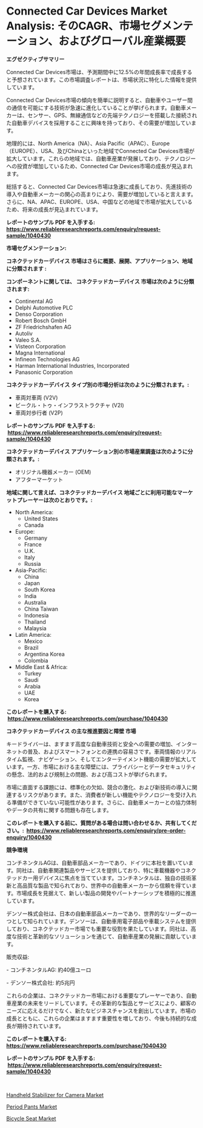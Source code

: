 <p><h1>Connected Car Devices Market Analysis: そのCAGR、市場セグメンテーション、およびグローバル産業概要</h1></p><p><strong>エグゼクティブサマリー</strong></p>
<p><p>Connected Car Devices市場は、予測期間中に12.5%の年間成長率で成長すると予想されています。この市場調査レポートは、市場状況に特化した情報を提供しています。</p><p>Connected Car Devices市場の傾向を簡単に説明すると、自動車やユーザー間の通信を可能にする技術が急速に進化していることが挙げられます。自動車メーカーは、センサー、GPS、無線通信などの先端テクノロジーを搭載した接続された自動車デバイスを採用することに興味を持っており、その需要が増加しています。</p><p>地理的には、North America（NA）、Asia Pacific（APAC）、Europe（EUROPE）、USA、及びChinaといった地域でConnected Car Devices市場が拡大しています。これらの地域では、自動車産業が発展しており、テクノロジーへの投資が増加しているため、Connected Car Devices市場の成長が見込まれます。</p><p>総括すると、Connected Car Devices市場は急速に成長しており、先進技術の導入や自動車メーカーの関心の高まりにより、需要が増加していると言えます。さらに、NA、APAC、EUROPE、USA、中国などの地域で市場が拡大しているため、将来の成長が見込まれています。</p></p>
<p><strong>レポートのサンプル PDF を入手する: <a href="https://www.reliableresearchreports.com/enquiry/request-sample/1040430">https://www.reliableresearchreports.com/enquiry/request-sample/1040430</a></strong></p>
<p><strong>市場セグメンテーション:</strong></p>
<p><strong> コネクテッドカーデバイス 市場はさらに概要、展開、アプリケーション、地域に分類されます :</strong></p>
<p><strong>コンポーネントに関しては、 コネクテッドカーデバイス 市場は次のように分類されます: &nbsp;</strong></p>
<p><ul><li>Continental AG</li><li>Delphi Automotive PLC</li><li>Denso Corporation</li><li>Robert Bosch GmbH</li><li>ZF Friedrichshafen AG</li><li>Autoliv</li><li>Valeo S.A.</li><li>Visteon Corporation</li><li>Magna International</li><li>Infineon Technologies AG</li><li>Harman International Industries, Incorporated</li><li>Panasonic Corporation</li></ul></p>
<p><strong> コネクテッドカーデバイス タイプ別の市場分析は次のように分類されます。:</strong></p>
<p><ul><li>車両対車両 (V2V)</li><li>ビークル・トゥ・インフラストラクチャ (V2I)</li><li>車両対歩行者 (V2P)</li></ul></p>
<p><strong>レポートのサンプル PDF を入手する: &nbsp;<a href="https://www.reliableresearchreports.com/enquiry/request-sample/1040430">https://www.reliableresearchreports.com/enquiry/request-sample/1040430</a></strong></p>
<p><strong> コネクテッドカーデバイス アプリケーション別の市場産業調査は次のように分類されます。:</strong></p>
<p><ul><li>オリジナル機器メーカー (OEM)</li><li>アフターマーケット</li></ul></p>
<p><strong>地域に関して言えば、コネクテッドカーデバイス 地域ごとに利用可能なマーケットプレーヤーは次のとおりです。:</strong></p>
<p><ul>
    <li>
        North America:
        <ul>
            <li>United States</li>
            <li>Canada</li>
        </ul>
    </li>
    <li>
        Europe:
        <ul>
            <li>Germany</li>
            <li>France</li>
            <li>U.K.</li>
            <li>Italy</li>
            <li>Russia</li>
        </ul>
    </li>
    <li>
        Asia-Pacific:
        <ul>
            <li>China</li>
            <li>Japan</li>
            <li>South Korea</li>
            <li>India</li>
            <li>Australia</li>
            <li>China Taiwan</li>
            <li>Indonesia</li>
            <li>Thailand</li>
            <li>Malaysia</li>
        </ul>
    </li>
    <li>
        Latin America:
        <ul>
            <li>Mexico</li>
            <li>Brazil</li>
            <li>Argentina Korea</li>
            <li>Colombia</li>
        </ul>
    </li>
    <li>
        Middle East & Africa:
        <ul>
            <li>Turkey</li>
            <li>Saudi</li>
            <li>Arabia</li>
            <li>UAE</li>
            <li>Korea</li>
        </ul>
    </li>
    </ul></p>
<p><strong>このレポートを購入する: &nbsp;<a href="https://www.reliableresearchreports.com/purchase/1040430">https://www.reliableresearchreports.com/purchase/1040430</a></strong></p>
<p><strong>コネクテッドカーデバイス の主な推進要因と障壁 市場</strong></p>
<p><p>キードライバーは、ますます高度な自動車技術と安全への需要の増加、インターネットの普及、およびスマートフォンとの連携の容易さです。車両情報のリアルタイム監視、ナビゲーション、そしてエンターテイメント機能の需要が拡大しています。一方、市場における主な障壁には、プライバシーとデータセキュリティの懸念、法的および規制上の問題、および高コストが挙げられます。</p><p>市場に直面する課題には、標準化の欠如、競合の激化、および新技術の導入に関連するリスクがあります。また、消費者が新しい機能やテクノロジーを受け入れる準備ができていない可能性があります。さらに、自動車メーカーとの協力体制やデータの共有に関する問題も存在します。</p></p>
<p><strong>このレポートを購入する前に、質問がある場合は問い合わせるか、共有してください。:&nbsp; <a href="https://www.reliableresearchreports.com/enquiry/pre-order-enquiry/1040430">https://www.reliableresearchreports.com/enquiry/pre-order-enquiry/1040430</a></strong></p>
<p><strong>競争環境</strong></p>
<p><p>コンチネンタルAGは、自動車部品メーカーであり、ドイツに本社を置いています。同社は、自動車関連製品やサービスを提供しており、特に車載機器やコネクテッドカー用デバイスに焦点を当てています。コンチネンタルは、独自の技術革新と高品質な製品で知られており、世界中の自動車メーカーから信頼を得ています。市場成長を見据えて、新しい製品の開発やパートナーシップを積極的に推進しています。</p><p>デンソー株式会社は、日本の自動車部品メーカーであり、世界的なリーダーの一つとして知られています。デンソーは、自動車用電子部品や車載システムを提供しており、コネクテッドカー市場でも重要な役割を果たしています。同社は、高度な技術と革新的なソリューションを通じて、自動車産業の発展に貢献しています。</p><p>販売収益: </p><p>- コンチネンタルAG: 約40億ユーロ</p><p>- デンソー株式会社: 約5兆円</p><p>これらの企業は、コネクテッドカー市場における重要なプレーヤーであり、自動車産業の未来をリードしています。その革新的な製品とサービスにより、顧客のニーズに応えるだけでなく、新たなビジネスチャンスを創出しています。市場の成長とともに、これらの企業はますます重要性を増しており、今後も持続的な成長が期待されています。</p></p>
<p><strong>このレポートを購入する: &nbsp; <a href="https://www.reliableresearchreports.com/purchase/1040430">https://www.reliableresearchreports.com/purchase/1040430</a></strong></p>
<p><strong>レポートのサンプル PDF を入手する: &nbsp;<a href="https://www.reliableresearchreports.com/enquiry/request-sample/1040430">https://www.reliableresearchreports.com/enquiry/request-sample/1040430</a></strong><strong></strong></p>
<p>&nbsp;</p>
<p><p><a href="https://github.com/Glendatilghmankmgz0rbhwpy/Market-Research-Report-List-1/blob/main/handheld-stabilizer-for-camera-market.md">Handheld Stabilizer for Camera Market</a></p><p><a href="https://github.com/dx0328/Market-Research-Report-List-1/blob/main/period-pants-market.md">Period Pants Market</a></p><p><a href="https://github.com/juancolorado15/Market-Research-Report-List-1/blob/main/bicycle-seat-market.md">Bicycle Seat Market</a></p></p>